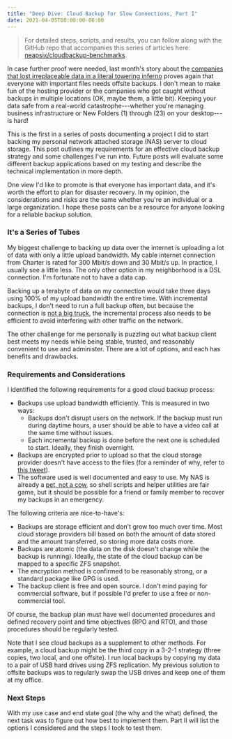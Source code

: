 ```yaml
---
title: "Deep Dive: Cloud Backup for Slow Connections, Part I"
date: 2021-04-05T00:00:00-06:00
---
```

> For detailed steps, scripts, and results, you can follow along with the GitHub repo that accompanies this series of articles here: [neapsix/cloudbackup-benchmarks](https://github.com/neapsix/cloudbackup-benchmarks).

In case further proof were needed, last month's story about the [companies that lost irreplaceable data in a literal towering inferno](https://www.polygon.com/22323078/rust-facepunch-fire-eu-datacenters) proves again that everyone with important files needs offsite backups. I don't mean to make fun of the hosting provider or the companies who got caught without backups in multiple locations (OK, maybe them, a little bit). Keeping your data safe from a real-world catastrophe---whether you're managing business infrastructure or New Folders (1) through (23) on your desktop---is hard!

This is the first in a series of posts documenting a project I did to start backing my personal network attached storage (NAS) server to cloud storage. This post outlines my requirements for an effective cloud backup strategy and some challenges I've run into. Future posts will evaluate some different backup applications based on my testing and describe the technical implementation in more depth.

One view I'd like to promote is that everyone has important data, and it's worth the effort to plan for disaster recovery. In my opinion, the considerations and risks are the same whether you're an individual or a large organization. I hope these posts can be a resource for anyone looking for a reliable backup solution.

### It's a Series of Tubes

My biggest challenge to backing up data over the internet is uploading a lot of data with only a little upload bandwidth. My cable internet connection from Charter is rated for 300 Mbit/s down and 30 Mbit/s up. In practice, I usually see a little less. The only other option in my neighborhood is a DSL connection. I'm fortunate not to have a data cap.

Backing up a terabyte of data on my connection would take three days using 100% of my upload bandwidth the entire time. With incremental backups, I don't need to run a full backup often, but because the connection is [not a big truck](https://youtu.be/f99PcP0aFNE), the incremental process also needs to be efficient to avoid interfering with other traffic on the network.

The other challenge for me personally is puzzling out what backup client best meets my needs while being stable, trusted, and reasonably convenient to use and administer. There are a lot of options, and each has benefits and drawbacks.

### Requirements and Considerations

I identified the following requirements for a good cloud backup process:
* Backups use upload bandwidth efficiently. This is measured in two ways:
    * Backups don't disrupt users on the network. If the backup must run during daytime hours, a user should be able to have a video call at the same time without issues.
    * Each incremental backup is done before the next one is scheduled to start. Ideally, they finish overnight.
* Backups are encrypted prior to upload so that the cloud storage provider doesn't have access to the files (for a reminder of why, refer to [this tweet](https://twitter.com/Benjojo12/status/1373707799054712836?s=20)).
* The software used is well documented and easy to use. My NAS is already a [pet, not a cow](http://cloudscaling.com/blog/cloud-computing/the-history-of-pets-vs-cattle/), so shell scripts and helper utilities are fair game, but it should be possible for a friend or family member to recover my backups in an emergency.

The following criteria are nice-to-have's:
* Backups are storage efficient and don't grow too much over time. Most cloud storage providers bill based on both the amount of data stored and the amount transferred, so storing more data costs more.
* Backups are atomic (the data on the disk doesn't change while the backup is running). Ideally, the state of the cloud backup can be mapped to a specific ZFS snapshot.
* The encryption method is confirmed to be reasonably strong, or a standard package like GPG is used.
* The backup client is free and open source. I don't mind paying for commercial software, but if possible I'd prefer to use a free or non-commercial tool.

Of course, the backup plan must have well documented procedures and defined recovery point and time objectives (RPO and RTO), and those procedures should be regularly tested.

Note that I see cloud backups as a supplement to other methods. For example, a cloud backup might be the third copy in a 3-2-1 strategy (three copies, two local, and one offsite). I run local backups by copying my data to a pair of USB hard drives using ZFS replication. My previous solution to offsite backups was to regularly swap the USB drives and keep one of them at my office.

### Next Steps

With my use case and end state goal (the why and the what) defined, the next task was to figure out how best to implement them. Part II will list the options I considered and the steps I took to test them.
